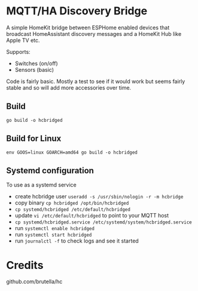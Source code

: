 # MQTT/HA Discovery Bridge

A simple HomeKit bridge between ESPHome enabled devices that broadcast HomeAssistant discovery messages and a HomeKit Hub like Apple TV etc.

Supports:
 - Switches (on/off)
 - Sensors (basic)
 
Code is fairly basic. Mostly a test to see if it would work but seems fairly stable and so will add more accessories over time.

## Build
`go build -o hcbridged`

## Build for Linux
`env GOOS=linux GOARCH=amd64 go build -o hcbridged`

## Systemd configuration
To use as a systemd service
 - create hcbridge user `useradd -s /usr/sbin/nologin -r -m hcbridge`
 - copy binary `cp hcbridged /opt/bin/hcbridged`
 - `cp systemd/hcbridged /etc/default/hcbridged`
 - update `vi /etc/default/hcbridged` to point to your MQTT host
 - `cp systemd/hcbridged.service /etc/systemd/system/hcbridged.service`
 - run `systemctl enable hcbridged`
 - run `systemctl start hcbridged`
 - run `journalctl -f` to check logs and see it started

# Credits
github.com/brutella/hc
